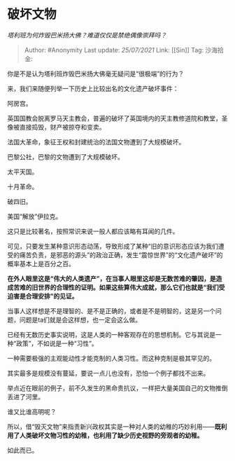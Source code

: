 # 破坏文物
*塔利班为何炸毁巴米扬大佛？难道仅仅是禁绝偶像崇拜吗？*

> Author: #Anonymity
> Last update: *25/07/2021*
> Link: [[Sin]]
> Tag:
> 沙海拾金:

你是不是认为塔利班炸毁巴米扬大佛毫无疑问是“很极端”的行为？

来，我们来随便列举一下历史上比较出名的文化遗产破坏事件：

阿房宫。

英国国教会脱离罗马天主教会，普遍的破坏了英国境内的天主教修道院和教堂，圣像被直接捣毁，财产被掠夺和变卖。

法国大革命，象征王权和封建统治的法国文物遭到了大规模破坏。

巴黎公社，巴黎的文物遭到了大规模破坏。

太平天国。

十月革命。

破四旧。

美国“解放”伊拉克。

这只是比较著名，按照常识来说一般人都应该略有耳闻的几件。

可见，只要发生某种意识形态动荡，导致形成了某种“旧的意识形态应该为我们遭受的痛苦负责，是邪恶的源头”的政治正确，发生“震惊世界”的“文化遗产破坏”的概率基本上是百分之百。

**在外人眼里这是“伟大的人类遗产”，在当事人眼里这却是无数苦难的肇因，是造成苦难的旧世界的合理性的证明。如果这些算伟大成就，那么它们也就是“我们受迫害是合理安排”的见证。**

当事人这样想是不是理智的、是不是正确的，或者是不是明智的，这是另一个问题，问题是ta们就是会这样想，也一定会这么做。

已经有无数历史事实说明，这是人类的一种客观存在的思想机制。它与其说是一种“政策”，不如说是一种“习性”。

一种需要极强的主观能动性才能克制的人类习性。而这种克制是极其罕见的。

其实最多是规模没有蔓延，要说一点儿也没有，恐怕一个例子都找不出来。

举点近在眼前的例子，前不久发生的黑命贵抗议，一样把大量美国自己的文物推倒丢进了河里。

谁又比谁高明呢？

所以，借“毁灭文物”来指责新兴政权其实是一种对人类的幼稚的巧妙利用——**既利用了人类破坏文物习性的幼稚，也利用了缺少历史视野的旁观者的幼稚。**

如此而已。
